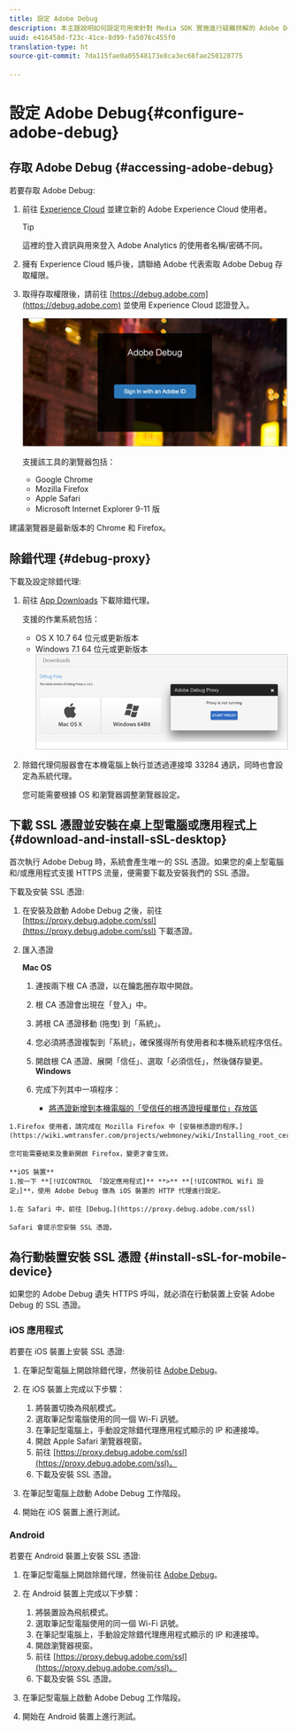 ```yaml
---
title: 設定 Adobe Debug
description: 本主題說明如何設定可用來針對 Media SDK 實施進行疑難排解的 Adobe Debug。
uuid: e416458d-f23c-41ce-8d99-fa5076c455f0
translation-type: ht
source-git-commit: 7da115fae0a05548173e8ca3ec68fae250128775

---
```



# 設定 Adobe Debug{#configure-adobe-debug}

## 存取 Adobe Debug {#accessing-adobe-debug}

若要存取 Adobe Debug:

1. 前往 [Experience Cloud](https://www.marketing.adobe.com) 並建立新的 Adobe Experience Cloud 使用者。

   >[!TIP]
   >
   >這裡的登入資訊與用來登入 Adobe Analytics 的使用者名稱/密碼不同。

1. 擁有 Experience Cloud 帳戶後，請聯絡 Adobe 代表索取 Adobe Debug 存取權限。
1. 取得存取權限後，請前往 [https://debug.adobe.com](https://debug.adobe.com) 並使用 Experience Cloud 認證登入。

   ![](assets/adobe-debug-login.png)

   支援該工具的瀏覽器包括：
   * Google Chrome
   * Mozilla Firefox
   * Apple Safari
   * Microsoft Internet Explorer 9-11 版

建議瀏覽器是最新版本的 Chrome 和 Firefox。

## 除錯代理 {#debug-proxy}

下載及設定除錯代理:

1. 前往 [App Downloads](https://debug.adobe.com/#/downloads) 下載除錯代理。

   支援的作業系統包括：
   * OS X 10.7 64 位元或更新版本
   * Windows 7.1 64 位元或更新版本
   ![](assets/debug-proxy-app.png)

1. 除錯代理伺服器會在本機電腦上執行並透過連接埠 33284 通訊，同時也會設定為系統代理。

   您可能需要根據 OS 和瀏覽器調整瀏覽器設定。

## 下載 SSL 憑證並安裝在桌上型電腦或應用程式上 {#download-and-install-sSL-desktop}

首次執行 Adobe Debug 時，系統會產生唯一的 SSL 憑證。如果您的桌上型電腦和/或應用程式支援 HTTPS 流量，便需要下載及安裝我們的 SSL 憑證。

下載及安裝 SSL 憑證:

1. 在安裝及啟動 Adobe Debug 之後，前往 [https://proxy.debug.adobe.com/ssl](https://proxy.debug.adobe.com/ssl) 下載憑證。
1. 匯入憑證

   **Mac OS**
   1. 連按兩下根 CA 憑證，以在鑰匙圈存取中開啟。
   1. 根 CA 憑證會出現在「登入」中。
   1. 將根 CA 憑證移動 (拖曳) 到「系統」。
   1. 您必須將憑證複製到「系統」，確保獲得所有使用者和本機系統程序信任。
   1. 開啟根 CA 憑證、展開「信任」、選取「必須信任」，然後儲存變更。
   **Windows**
   1. 完成下列其中一項程序：

      * [將憑證新增到本機電腦的「受信任的根憑證授權單位」存放區](https://technet.microsoft.com/zh-tw/library/cc754841.aspx#BKMK_addlocal)
<!--        * [How To Import a Trusted Root Certification Authority In Windows 7/Vista/XP](https://www.sqlservermart.com/HowTo/Windows_Import_Certificate.aspx) You might need to quit and reopen your browser to see the change.
-->

    1.Firefox 使用者，請完成在 Mozilla Firefox 中 [安裝根憑證的程序。](https://wiki.wmtransfer.com/projects/webmoney/wiki/Installing_root_certificate_in_Mozilla_Firefox)
    
    您可能需要結束及重新開啟 Firefox，變更才會生效。
    
    **iOS 裝置**
    1.按一下 **[!UICONTROL 「設定應用程式]** **>** **[!UICONTROL Wifi 設定」]**，使用 Adobe Debug 做為 iOS 裝置的 HTTP 代理進行設定。
    
    1.在 Safari 中，前往 [Debug。](https://proxy.debug.adobe.com/ssl)
    
    Safari 會提示您安裝 SSL 憑證。

## 為行動裝置安裝 SSL 憑證 {#install-sSL-for-mobile-device}

如果您的 Adobe Debug 遺失 HTTPS 呼叫，就必須在行動裝置上安裝 Adobe Debug 的 SSL 憑證。

### iOS 應用程式

若要在 iOS 裝置上安裝 SSL 憑證:

1. 在筆記型電腦上開啟除錯代理，然後前往 [Adobe Debug](https://debug.adobe.com)。
1. 在 iOS 裝置上完成以下步驟：
   1. 將裝置切換為飛航模式。
   1. 選取筆記型電腦使用的同一個 Wi-Fi 訊號。
   1. 在筆記型電腦上，手動設定除錯代理應用程式顯示的 IP 和連接埠。
   1. 開啟 Apple Safari 瀏覽器視窗。
   1. 前往 [https://proxy.debug.adobe.com/ssl](https://proxy.debug.adobe.com/ssl)。
   1. 下載及安裝 SSL 憑證。

1. 在筆記型電腦上啟動 Adobe Debug 工作階段。
1. 開始在 iOS 裝置上進行測試。

### Android

若要在 Android 裝置上安裝 SSL 憑證:

1. 在筆記型電腦上開啟除錯代理，然後前往 [Adobe Debug](https://debug.adobe.com)。
1. 在 Android 裝置上完成以下步驟：
   1. 將裝置設為飛航模式。
   1. 選取筆記型電腦使用的同一個 Wi-Fi 訊號。
   1. 在筆記型電腦上，手動設定除錯代理應用程式顯示的 IP 和連接埠。
   1. 開啟瀏覽器視窗。
   1. 前往 [https://proxy.debug.adobe.com/ssl](https://proxy.debug.adobe.com/ssl)。
   1. 下載及安裝 SSL 憑證。

1. 在筆記型電腦上啟動 Adobe Debug 工作階段。
1. 開始在 Android 裝置上進行測試。

